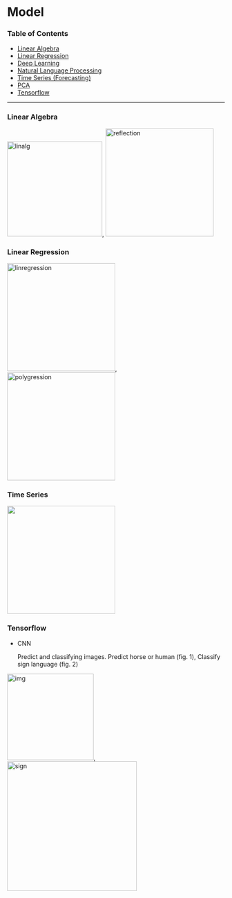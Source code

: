 # Model

### Table of Contents
- [Linear Algebra](#linear-algebra)
- [Linear Regression](#linear-regression)
- [Deep Learning](https://github.com/clarentcelsia/PyML/tree/master/deeplearning)
- [Natural Language Processing](https://github.com/clarentcelsia/PyML/tree/master/nlp)
- [Time Series (Forecasting)](https://github.com/clarentcelsia/PyML/tree/master/forecasting)
- [PCA](https://github.com/clarentcelsia/PyML/tree/master/pca)
- [Tensorflow](https://github.com/clarentcelsia/PyML/tree/master/tensorflow)

--------------

### Linear Algebra
<img src="https://user-images.githubusercontent.com/66846357/171807538-b4449070-55cc-41b4-96da-d077d156a5bf.png" alt="linalg" width=220/>,
<img src="https://user-images.githubusercontent.com/66846357/171807534-afedf3a3-400e-4c27-97b7-af64ad466c89.png" alt="reflection" width=250/>

### Linear Regression
<img src = "https://user-images.githubusercontent.com/66846357/171813767-b0dbce22-e4d9-4833-ab57-84a19a9b4b8b.png" alt="linregression" width=250 label="sds"/>,
<img src="https://user-images.githubusercontent.com/66846357/171813772-878b041f-504d-4dd5-ba2f-1c57440ff251.png" alt="polygression" width=250/>

### Time Series
<img src="https://user-images.githubusercontent.com/66846357/176993700-40fdbdca-005a-48fc-af4f-d91e941522fc.png" width=250>

### Tensorflow
- CNN

  Predict and classifying images. Predict horse or human (fig. 1), Classify sign language (fig. 2)

<img src="https://user-images.githubusercontent.com/66846357/185780083-dab7ae0f-453e-4f33-9555-561434d5c870.png" width=200 alt="img"/>,
<img src="https://user-images.githubusercontent.com/66846357/185827601-23da5fcf-a84c-47e8-b7a0-d05ac4a2465c.png" width=300 alt="sign"/>


